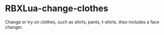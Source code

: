 # RBXLua-change-clothes
Change or try on clothes, such as shirts, pants, t-shirts. Also includes a face changer.
